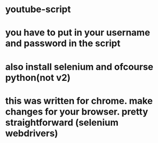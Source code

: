 # youtube-script
# 
# you have to put in your username and password in the script
# also install selenium and ofcourse python(not v2)
#
# this was written for chrome. make changes for your browser. pretty straightforward (selenium webdrivers)